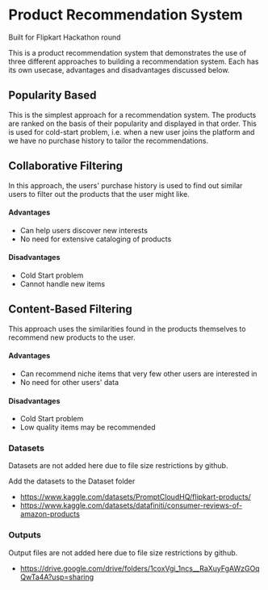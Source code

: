 
# Product Recommendation System

Built for Flipkart Hackathon round

This is a product recommendation system that demonstrates the use of three different approaches to building a recommendation system. Each has its own usecase, advantages and disadvantages discussed below.

## Popularity Based

This is the simplest approach for a recommendation system. The products are ranked on the basis of their popularity and displayed in that order. This is used for cold-start problem, i.e. when a new user joins the platform and we have no purchase history to tailor the recommendations.

## Collaborative Filtering

In this approach, the users' purchase history is used to find out similar users to filter out the products that the user might like. 

#### Advantages
- Can help users discover new interests
- No need for extensive cataloging of products

#### Disadvantages
- Cold Start problem
- Cannot handle new items

## Content-Based Filtering

This approach uses the similarities found in the products themselves to recommend new products to the user.

#### Advantages
- Can recommend niche items that very few other users are interested in
- No need for other users' data

#### Disadvantages
- Cold Start problem
- Low quality items may be recommended

### Datasets
Datasets are not added here due to file size restrictions by github.

Add the datasets to the Dataset folder
- https://www.kaggle.com/datasets/PromptCloudHQ/flipkart-products/
- https://www.kaggle.com/datasets/datafiniti/consumer-reviews-of-amazon-products

### Outputs
Output files are not added here due to file size restrictions by github.

- https://drive.google.com/drive/folders/1coxVgi_1ncs__RaXuyFgAWzGOqQwTa4A?usp=sharing